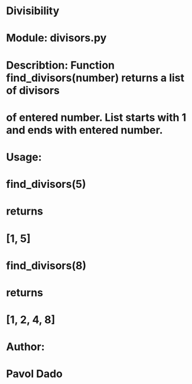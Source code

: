 # Divisibility
# Module: divisors.py
# Describtion: Function find_divisors(number) returns a list of divisors
# of entered number. List starts with 1 and ends with entered number. 

# Usage: 
#    find_divisors(5) 
#    returns 
#    [1, 5]
    
#    find_divisors(8) 
#    returns 
#    [1, 2, 4, 8]

# Author:
#    Pavol Dado
